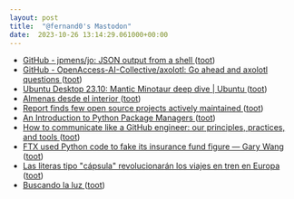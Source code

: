 ```yaml
---
layout: post
title:  "@fernand0's Mastodon"
date:  2023-10-26 13:14:29.061000+00:00
---
```

*  [GitHub - jpmens/jo: JSON output from a shell ](https://github.com/jpmens/j) ([toot](https://mastodon.social/@fernand0/111301497261067759))
*  [GitHub - OpenAccess-AI-Collective/axolotl: Go ahead and axolotl questions ](https://github.com/OpenAccess-AI-Collective/axolot) ([toot](https://mastodon.social/@fernand0/111301349902718908))
*  [Ubuntu Desktop 23.10: Mantic Minotaur deep dive \| Ubuntu ](https://ubuntu.com/blog/ubuntu-desktop-23-10-mantic-minotaur-deep-div) ([toot](https://mastodon.social/@fernand0/111301054397190974))
*  [Almenas desde el interior ](https://www.flickr.com/photos/fernand0/53266227752) ([toot](https://mastodon.social/@fernand0/111300995366482689))
*  [Report finds few open source projects actively maintained ](https://www.infoworld.com/article/3708630/report-finds-few-open-source-projects-actively-maintained.htm) ([toot](https://mastodon.social/@fernand0/111300765454242133))
*  [An Introduction to Python Package Managers ](https://www.jumpingrivers.com/blog/python-package-managers-pip-conda-poetry) ([toot](https://mastodon.social/@fernand0/111300641571575684))
*  [How to communicate like a GitHub engineer: our principles, practices, and tools ](https://github.blog/2023-10-04-how-to-communicate-like-a-github-engineer-our-principles-practices-and-tools) ([toot](https://mastodon.social/@fernand0/111300410358028705))
*  [FTX used Python code to fake its insurance fund figure — Gary Wang ](https://cointelegraph.com/news/ftx-insurance-fund-sam-bankman-fried-fraud-trial-gary-wang-testimon) ([toot](https://mastodon.social/@fernand0/111300139549254279))
*  [Las literas tipo "cápsula" revolucionarán los viajes en tren en Europa ](https://cnnespanol.cnn.com/2023/10/06/literas-individuales-capsula-tren-europa-trax) ([toot](https://mastodon.social/@fernand0/111296993255973909))
*  [Buscando la luz ](https://avecesunafoto.wordpress.com/2023/10/25/buscando-la-luz) ([toot](https://mastodon.social/@fernand0/111296924408789534))
